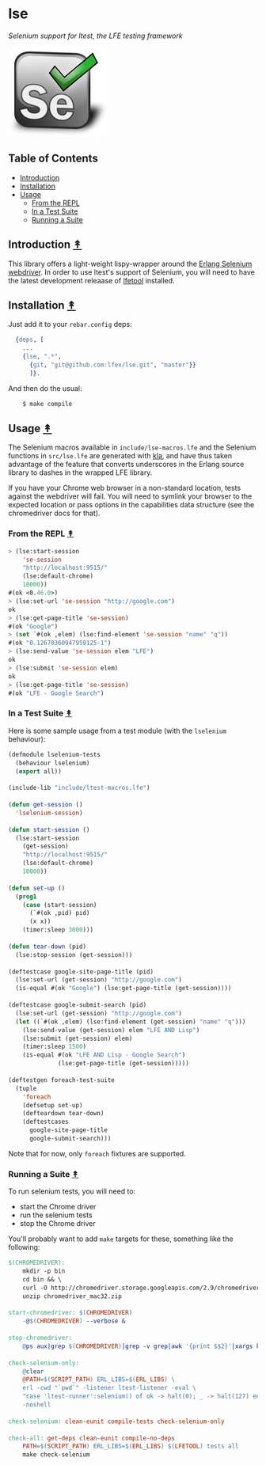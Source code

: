 # lse

*Selenium support for ltest, the LFE testing framework*

<img src="resources/images/se-logo.png" />

## Table of Contents

* [Introduction](#introduction-)
* [Installation](#installation-)
* [Usage](#usage-)
  * [From the REPL](#from-the-repl-)
  * [In a Test Suite](#in-a-test-suite-)
  * [Running a Suite](#running-a-suite-)


## Introduction [&#x219F;](#table-of-contents)

This library offers a light-weight lispy-wrapper around the
[Erlang Selenium webdriver](https://github.com/Quviq/webdrv). In order to use
ltest's support of Selenium, you will need to have the latest development
releaase of [lfetool](https://github.com/lfe/lfetool/tree/dev-v1#dev-)
installed.


## Installation [&#x219F;](#table-of-contents)

Just add it to your ``rebar.config`` deps:

```erlang
  {deps, [
    ...
    {lse, ".*",
      {git, "git@github.com:lfex/lse.git", "master"}}
      ]}.
```

And then do the usual:

```bash
    $ make compile
```


## Usage [&#x219F;](#table-of-contents)

The Selenium macros available in ``include/lse-macros.lfe`` and the
Selenium functions in ``src/lse.lfe`` are generated with
[kla](https://github.com/lfex/kla), and have thus taken advantage of the feature
that converts underscores in the Erlang source library to dashes in the wrapped
LFE library.

If you have your Chrome web browser in a non-standard location, tests against
the webdriver will fail. You will need to symlink your browser to the expected
location or pass options in the capabilities data structure (see the
chromedriver docs for that).


### From the REPL [&#x219F;](#table-of-contents)

```cl
> (lse:start-session
    'se-session
    "http://localhost:9515/"
    (lse:default-chrome)
    10000))
#(ok <0.46.0>)
> (lse:set-url 'se-session "http://google.com")
ok
> (lse:get-page-title 'se-session)
#(ok "Google")
> (set `#(ok ,elem) (lse:find-element 'se-session "name" "q"))
#(ok "0.12670360947959125-1")
> (lse:send-value 'se-session elem "LFE")
ok
> (lse:submit 'se-session elem)
ok
> (lse:get-page-title 'se-session)
#(ok "LFE - Google Search")
```


### In a Test Suite [&#x219F;](#table-of-contents)

Here is some sample usage from a test module (with the ``lselenium``
behaviour):

```lisp
(defmodule lselenium-tests
  (behaviour lselenium)
  (export all))

(include-lib "include/ltest-macros.lfe")

(defun get-session ()
  'lselenium-session)

(defun start-session ()
  (lse:start-session
    (get-session)
    "http://localhost:9515/"
    (lse:default-chrome)
    10000))

(defun set-up ()
  (prog1
    (case (start-session)
      (`#(ok ,pid) pid)
      (x x))
    (timer:sleep 3000)))

(defun tear-down (pid)
  (lse:stop-session (get-session)))

(deftestcase google-site-page-title (pid)
  (lse:set-url (get-session) "http://google.com")
  (is-equal #(ok "Google") (lse:get-page-title (get-session))))

(deftestcase google-submit-search (pid)
  (lse:set-url (get-session) "http://google.com")
  (let ((`#(ok ,elem) (lse:find-element (get-session) "name" "q")))
    (lse:send-value (get-session) elem "LFE AND Lisp")
    (lse:submit (get-session) elem)
    (timer:sleep 1500)
    (is-equal #(ok "LFE AND Lisp - Google Search")
              (lse:get-page-title (get-session)))))

(deftestgen foreach-test-suite
  (tuple
    'foreach
    (defsetup set-up)
    (defteardown tear-down)
    (deftestcases
      google-site-page-title
      google-submit-search)))
```

Note that for now, only ``foreach`` fixtures are supported.

### Running a Suite [&#x219F;](#table-of-contents)

To run selenium tests, you will need to:

* start the Chrome driver
* run the selenium tests
* stop the Chrome driver

You'll probably want to add ``make`` targets for these, something
like the following:


```Makefile
$(CHROMEDRIVER):
    mkdir -p bin
    cd bin && \
    curl -O http://chromedriver.storage.googleapis.com/2.9/chromedriver_mac32.zip && \
    unzip chromedriver_mac32.zip

start-chromedriver: $(CHROMEDRIVER)
    -@$(CHROMEDRIVER) --verbose &

stop-chromedriver:
    @ps aux|grep $(CHROMEDRIVER)|grep -v grep|awk '{print $$2}'|xargs kill -15

check-selenium-only:
    @clear
    @PATH=$(SCRIPT_PATH) ERL_LIBS=$(ERL_LIBS) \
    erl -cwd "`pwd`" -listener ltest-listener -eval \
    "case 'ltest-runner':selenium() of ok -> halt(0); _ -> halt(127) end" \
    -noshell

check-selenium: clean-eunit compile-tests check-selenium-only

check-all: get-deps clean-eunit compile-no-deps
    PATH=$(SCRIPT_PATH) ERL_LIBS=$(ERL_LIBS) $(LFETOOL) tests all
    make check-selenium
```

